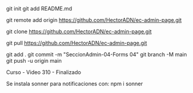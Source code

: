 


git init
git add README.md

git remote add origin https://github.com/HectorADN/ec-admin-page.git

git clone https://github.com/HectorADN/ec-admin-page.git

git pull https://github.com/HectorADN/ec-admin-page.git

git add .
git commit -m "SeccionAdmin-04-Forms 04"
git branch -M main
git push -u origin main


Curso - Video 310 - Finalizado


Se instala sonner para notificaciones con:
npm i sonner



